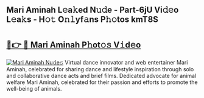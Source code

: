 ## Mari Aminah L𝚎a𝚔ed N𝚞𝚍e - Part-6jU Vi𝚍𝚎o L𝚎a𝚔s - H𝚘𝚝 O𝚗𝚕yf𝚊ns P𝚑𝚘tos kmT8S

# <h2><a href="http://kf0tpgr.oniu.top/?m=Mari+Aminah">🔗👉 🔴 Mari Aminah P𝚑ot𝚘𝚜 V𝚒d𝚎o</a></h2>

[![Mari Aminah Nu𝚍e𝚜](https://i.imgur.com/0qMVB7G.gif)](http://kf0tpgr.oniu.top/?m=Mari+Aminah)
Virtual dance innovator and web entertainer Mari Aminah, celebrated for sharing dance and lifestyle inspiration through solo and collaborative dance acts and brief films. Dedicated advocate for animal welfare Mari Aminah, celebrated for their passion and efforts to promote the well-being of animals.  
